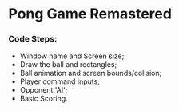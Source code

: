 # Pong Game Remastered

### Code Steps:
* Window name and Screen size;
* Draw the ball and rectangles;
* Ball animation and screen bounds/colision;
* Player command inputs;
* Opponent 'AI';
* Basic Scoring.